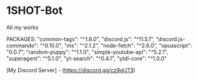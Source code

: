 # 1SHOT-Bot
All my works

PACKAGES: "common-tags": "^1.8.0",
    "discord.js": "^11.5.1",
    "discord.js-commando": "^0.10.0",
    "ms": "^2.1.2",
    "node-fetch": "^2.6.0",
    "opusscript": "0.0.7",
    "random-puppy": "^1.1.0",
    "simple-youtube-api": "^5.2.1",
    "superagent": "^5.1.0",
    "yt-search": "^0.4.1",
    "ytdl-core": "^1.0.0"
    
 [My Discord Server] - (https://discord.gg/cz9gU73)
